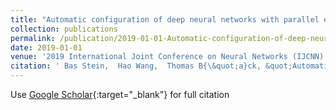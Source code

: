 ```yaml
---
title: "Automatic configuration of deep neural networks with parallel efficient global optimization"
collection: publications
permalink: /publication/2019-01-01-Automatic-configuration-of-deep-neural-networks-with-parallel-efficient-global-optimization
date: 2019-01-01
venue: '2019 International Joint Conference on Neural Networks (IJCNN)'
citation: ' Bas Stein,  Hao Wang,  Thomas B{\&quot;a}ck, &quot;Automatic configuration of deep neural networks with parallel efficient global optimization.&quot; 2019 International Joint Conference on Neural Networks (IJCNN), 2019.'
---
```

Use [Google Scholar](https://scholar.google.com/scholar?q=Automatic+configuration+of+deep+neural+networks+with+parallel+efficient+global+optimization){:target="_blank"} for full citation